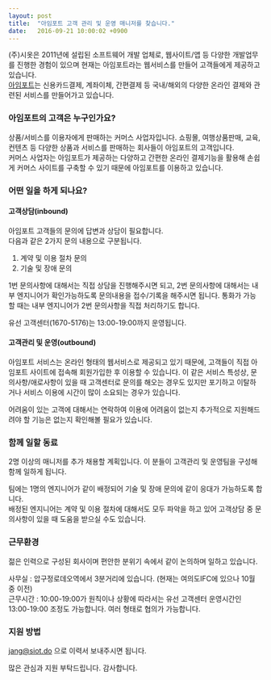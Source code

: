 ```yaml
---
layout: post
title:  "아임포트 고객 관리 및 운영 매니저를 찾습니다."
date:   2016-09-21 10:00:02 +0900
---
```


(주)시옷은 2011년에 설립된 소프트웨어 개발 업체로, 웹사이트/앱 등 다양한 개발업무를 진행한 경험이 있으며 현재는 아임포트라는 웹서비스를 만들어 고객들에게 제공하고 있습니다.  
[아임포트](http://www.iamport.kr)는 신용카드결제, 계좌이체, 간편결제 등 국내/해외의 다양한 온라인 결제와 관련된 서비스를 만들어가고 있습니다.  


### 아임포트의 고객은 누구인가요?  
상품/서비스를 이용자에게 판매하는 커머스 사업자입니다. 쇼핑몰, 여행상품판매, 교육, 컨텐츠 등 다양한 상품과 서비스를 판매하는 회사들이 아임포트의 고객입니다.  
커머스 사업자는 아임포트가 제공하는 다양하고 간편한 온라인 결제기능을 활용해 손쉽게 커머스 사이트를 구축할 수 있기 때문에 아임포트를 이용하고 있습니다.  

### 어떤 일을 하게 되나요?  

#### 고객상담(inbound)  
아임포트 고객들의 문의에 답변과 상담이 필요합니다.  
다음과 같은 2가지 문의 내용으로 구분됩니다.  

1. 계약 및 이용 절차 문의
2. 기술 및 장애 문의

1번 문의사항에 대해서는 직접 상담을 진행해주시면 되고, 2번 문의사항에 대해서는 내부 엔지니어가 확인가능하도록 문의내용을 접수/기록을 해주시면 됩니다. 통화가 가능할 때는 내부 엔지니어가 2번 문의사항을 직접 처리하기도 합니다.  

유선 고객센터(1670-5176)는 13:00-19:00까지 운영됩니다.  

#### 고객관리 및 운영(outbound)  
아임포트 서비스는 온라인 형태의 웹서비스로 제공되고 있기 때문에, 고객들이 직접 아임포트 사이트에 접속해 회원가입한 후 이용할 수 있습니다. 이 같은 서비스 특성상, 문의사항/애로사항이 있을 때 고객센터로 문의를 해오는 경우도 있지만 포기하고 이탈하거나 서비스 이용에 시간이 많이 소요되는 경우가 있습니다.  

어려움이 있는 고객에 대해서는 연락하여 이용에 어려움이 없는지 추가적으로 지원해드려야 할 기능은 없는지 확인해볼 필요가 있습니다.  


### 함께 일할 동료  
2명 이상의 매니저를 추가 채용할 계획입니다. 이 분들이 고객관리 및 운영팀을 구성해 함께 일하게 됩니다.  

팀에는 1명의 엔지니어가 같이 배정되어 기술 및 장애 문의에 같이 응대가 가능하도록 합니다.  
배정된 엔지니어는 계약 및 이용 절차에 대해서도 모두 파악을 하고 있어 고객상담 중 문의사항이 있을 때 도움을 받으실 수도 있습니다.  

### 근무환경
젊은 인력으로 구성된 회사이며 편안한 분위기 속에서 같이 논의하며 일하고 있습니다.  

사무실 : 압구정로데오역에서 3분거리에 있습니다. (현재는 여의도IFC에 있으나 10월 중 이전)  
근무시간 : 10:00-19:00가 원칙이나 상황에 따라서는 유선 고객센터 운영시간인 13:00-19:00 조정도 가능합니다. 여러 형태로 협의가 가능합니다.  

### 지원 방법  
[jang@siot.do](mailto:jang@siot.do) 으로 이력서 보내주시면 됩니다.  

많은 관심과 지원 부탁드립니다. 감사합니다.  

